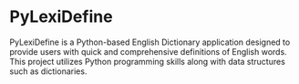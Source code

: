 # PyLexiDefine
PyLexiDefine is a Python-based English Dictionary application designed to provide users with quick and comprehensive definitions of English words. This project utilizes Python programming skills along with data structures such as dictionaries.
